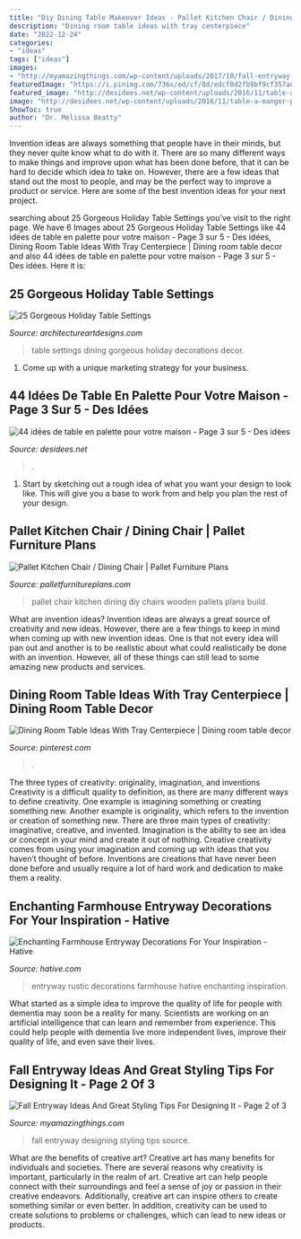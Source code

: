 ```yaml
---
title: "Diy Dining Table Makeover Ideas - Pallet Kitchen Chair / Dining Chair"
description: "Dining room table ideas with tray centerpiece"
date: "2022-12-24"
categories:
- "ideas"
tags: ["ideas"]
images:
- "http://myamazingthings.com/wp-content/uploads/2017/10/fall-entryway-7-.jpg"
featuredImage: "https://i.pinimg.com/736x/ed/cf/8d/edcf8d2fb9bf9cf357adf46ffe76ff85.jpg"
featured_image: "http://desidees.net/wp-content/uploads/2016/11/table-a-manger-palette-diy.jpg"
image: "http://desidees.net/wp-content/uploads/2016/11/table-a-manger-palette-diy.jpg"
ShowToc: true
author: "Dr. Melissa Beatty"
---
```



Invention ideas are always something that people have in their minds, but they never quite know what to do with it. There are so many different ways to make things and improve upon what has been done before, that it can be hard to decide which idea to take on. However, there are a few ideas that stand out the most to people, and may be the perfect way to improve a product or service. Here are some of the best invention ideas for your next project.

	

		
searching about 25 Gorgeous Holiday Table Settings you've visit to the right page. We have 6 Images about 25 Gorgeous Holiday Table Settings like 44 idées de table en palette pour votre maison - Page 3 sur 5 - Des idées, Dining Room Table Ideas With Tray Centerpiece | Dining room table decor and also 44 idées de table en palette pour votre maison - Page 3 sur 5 - Des idées. Here it is:
		
    
## 25 Gorgeous Holiday Table Settings

<img loading=lazy src="https://www.architectureartdesigns.com/wp-content/uploads/2013/02/Dining-Table-Decor-ArchiArtDesigns-21.jpg" onerror="this.onerror=null;this.src='https://tse3.mm.bing.net/th?id=OIP.p17enWxVDhvRYlybPyhMcwHaJ4&amp;pid=15.1';" alt="25 Gorgeous Holiday Table Settings">

_Source: architectureartdesigns.com_

>table settings dining gorgeous holiday decorations decor. 

	

1. Come up with a unique marketing strategy for your business.

    
## 44 Idées De Table En Palette Pour Votre Maison - Page 3 Sur 5 - Des Idées

<img loading=lazy src="http://desidees.net/wp-content/uploads/2016/11/table-a-manger-palette-diy.jpg" onerror="this.onerror=null;this.src='https://tse1.mm.bing.net/th?id=OIP.tAjjfFtIUtu5sYkat4hchAHaNK&amp;pid=15.1';" alt="44 idées de table en palette pour votre maison - Page 3 sur 5 - Des idées">

_Source: desidees.net_

>. 

	

1. Start by sketching out a rough idea of what you want your design to look like. This will give you a base to work from and help you plan the rest of your design.

    
## Pallet Kitchen Chair / Dining Chair | Pallet Furniture Plans

<img loading=lazy src="https://palletfurnitureplans.com/wp-content/uploads/2016/05/unique-pallet-kitchen-or-dining-chairs.jpg" onerror="this.onerror=null;this.src='https://tse4.mm.bing.net/th?id=OIP.a5BRxsJR-ofy3l2blfS2GAHaJ3&amp;pid=15.1';" alt="Pallet Kitchen Chair / Dining Chair | Pallet Furniture Plans">

_Source: palletfurnitureplans.com_

>pallet chair kitchen dining diy chairs wooden pallets plans build. 

	

What are invention ideas?
Invention ideas are always a great source of creativity and new ideas. However, there are a few things to keep in mind when coming up with new invention ideas. One is that not every idea will pan out and another is to be realistic about what could realistically be done with an invention. However, all of these things can still lead to some amazing new products and services.

    
## Dining Room Table Ideas With Tray Centerpiece | Dining Room Table Decor

<img loading=lazy src="https://i.pinimg.com/736x/ed/cf/8d/edcf8d2fb9bf9cf357adf46ffe76ff85.jpg" onerror="this.onerror=null;this.src='https://tse1.mm.bing.net/th?id=OIP.CMcTPkc9rzhVqy8tGWGyWwHaLE&amp;pid=15.1';" alt="Dining Room Table Ideas With Tray Centerpiece | Dining room table decor">

_Source: pinterest.com_

>. 

	

The three types of creativity: originality, imagination, and inventions
Creativity is a difficult quality to definition, as there are many different ways to define creativity. One example is imagining something or creating something new. Another example is originality, which refers to the invention or creation of something new. 
There are three main types of creativity: imaginative, creative, and invented. Imagination is the ability to see an idea or concept in your mind and create it out of nothing. Creative creativity comes from using your imagination and coming up with ideas that you haven’t thought of before. Inventions are creations that have never been done before and usually require a lot of hard work and dedication to make them a reality.

    
## Enchanting Farmhouse Entryway Decorations For Your Inspiration - Hative

<img loading=lazy src="https://hative.com/wp-content/uploads/2016/03/rustic-entryway-decors/19-rustic-entryway-decorations.jpg" onerror="this.onerror=null;this.src='https://tse1.mm.bing.net/th?id=OIP.0JUiCQC2qMsNlR7N4UpHrAHaNK&amp;pid=15.1';" alt="Enchanting Farmhouse Entryway Decorations For Your Inspiration - Hative">

_Source: hative.com_

>entryway rustic decorations farmhouse hative enchanting inspiration. 

	

What started as a simple idea to improve the quality of life for people with dementia may soon be a reality for many. Scientists are working on an artificial intelligence that can learn and remember from experience. This could help people with dementia live more independent lives, improve their quality of life, and even save their lives.

    
## Fall Entryway Ideas And Great Styling Tips For Designing It - Page 2 Of 3

<img loading=lazy src="http://myamazingthings.com/wp-content/uploads/2017/10/fall-entryway-7-.jpg" onerror="this.onerror=null;this.src='https://tse4.mm.bing.net/th?id=OIP.lvyOdZ7yw-Zs65BP5EsxewDZEf&amp;pid=15.1';" alt="Fall Entryway Ideas And Great Styling Tips For Designing It - Page 2 of 3">

_Source: myamazingthings.com_

>fall entryway designing styling tips source. 

	

What are the benefits of creative art?
Creative art has many benefits for individuals and societies. There are several reasons why creativity is important, particularly in the realm of art. Creative art can help people connect with their surroundings and feel a sense of joy or passion in their creative endeavors. Additionally, creative art can inspire others to create something similar or even better. In addition, creativity can be used to create solutions to problems or challenges, which can lead to new ideas or products.

